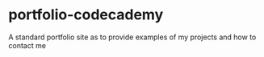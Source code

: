 # portfolio-codecademy
A standard portfolio site as to provide examples of my projects and how to contact me
